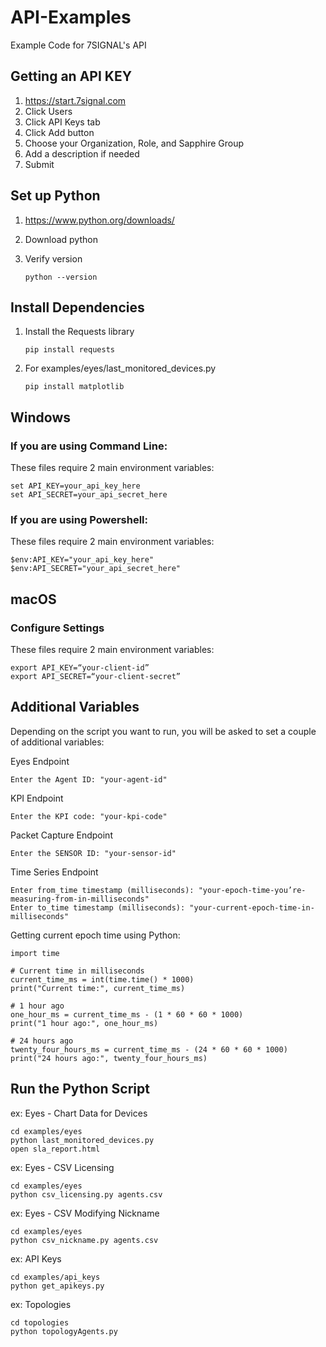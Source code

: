 # API-Examples
Example Code for 7SIGNAL's API

## Getting an API KEY
1. https://start.7signal.com
2. Click Users
3. Click API Keys tab 
4. Click Add button
5. Choose your Organization, Role, and Sapphire Group
6. Add a description if needed
7. Submit

## Set up Python
1. https://www.python.org/downloads/
2. Download python 
3. Verify version
   
    `python --version`

## Install Dependencies
1. Install the Requests library
    
    `pip install requests`

2. For examples/eyes/last_monitored_devices.py

    `pip install matplotlib`

## Windows
### If you are using Command Line:
These files require 2 main environment variables:

```
set API_KEY=your_api_key_here
set API_SECRET=your_api_secret_here
```
### If you are using Powershell:
These files require 2 main environment variables:

```
$env:API_KEY="your_api_key_here"
$env:API_SECRET="your_api_secret_here"
```

## macOS
### Configure Settings
These files require 2 main environment variables:

```
export API_KEY=“your-client-id”
export API_SECRET=“your-client-secret”
```

## Additional Variables
Depending on the script you want to run, you will be asked to set a couple of additional variables:

Eyes Endpoint

    Enter the Agent ID: "your-agent-id"
    

KPI Endpoint
    
    Enter the KPI code: "your-kpi-code"


Packet Capture Endpoint
    
    Enter the SENSOR ID: "your-sensor-id"


Time Series Endpoint
    
    Enter from_time timestamp (milliseconds): "your-epoch-time-you’re-measuring-from-in-milliseconds"
    Enter to_time timestamp (milliseconds): "your-current-epoch-time-in-milliseconds"


Getting current epoch time using Python:

    import time

    # Current time in milliseconds
    current_time_ms = int(time.time() * 1000)
    print("Current time:", current_time_ms)

    # 1 hour ago
    one_hour_ms = current_time_ms - (1 * 60 * 60 * 1000)
    print("1 hour ago:", one_hour_ms)

    # 24 hours ago
    twenty_four_hours_ms = current_time_ms - (24 * 60 * 60 * 1000)
    print("24 hours ago:", twenty_four_hours_ms)


## Run the Python Script
ex: Eyes - Chart Data for Devices


    cd examples/eyes
    python last_monitored_devices.py
    open sla_report.html


ex: Eyes - CSV Licensing


    cd examples/eyes
    python csv_licensing.py agents.csv


ex: Eyes - CSV Modifying Nickname


    cd examples/eyes
    python csv_nickname.py agents.csv


ex: API Keys
    

    cd examples/api_keys
    python get_apikeys.py


ex: Topologies
    

    cd topologies
    python topologyAgents.py
